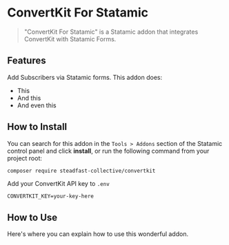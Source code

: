 # ConvertKit For Statamic

> "ConvertKit For Statamic" is a Statamic addon that integrates ConvertKit with Statamic Forms.

## Features
Add Subscribers via Statamic forms.
This addon does:

- This
- And this
- And even this

## How to Install

You can search for this addon in the `Tools > Addons` section of the Statamic control panel and click **install**, or run the following command from your project root:

``` bash
composer require steadfast-collective/convertkit
```

Add your ConvertKit API key to `.env`
```
CONVERTKIT_KEY=your-key-here
``` 

## How to Use

Here's where you can explain how to use this wonderful addon.

